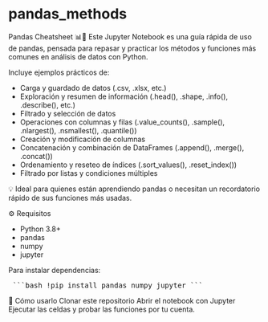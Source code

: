 # pandas_methods
Pandas Cheatsheet 📊🐼
Este Jupyter Notebook es una guía rápida de uso de pandas, pensada para repasar y practicar los métodos y funciones más comunes en análisis de datos con Python.

Incluye ejemplos prácticos de:

* Carga y guardado de datos (.csv, .xlsx, etc.)
* Exploración y resumen de información (.head(), .shape, .info(), .describe(), etc.)
* Filtrado y selección de datos
* Operaciones con columnas y filas (.value_counts(), .sample(), .nlargest(), .nsmallest(), .quantile())
* Creación y modificación de columnas
* Concatenación y combinación de DataFrames (.append(), .merge(), .concat())
* Ordenamiento y reseteo de índices (.sort_values(), .reset_index())
* Filtrado por listas y condiciones múltiples

💡 Ideal para quienes están aprendiendo pandas o necesitan un recordatorio rápido de sus funciones más usadas.

⚙ Requisitos
* Python 3.8+
* pandas
* numpy
* jupyter

Para instalar dependencias:
<pre> ```bash !pip install pandas numpy jupyter ``` </pre>

🚀 Cómo usarlo
Clonar este repositorio
Abrir el notebook con Jupyter
Ejecutar las celdas y probar las funciones por tu cuenta.
